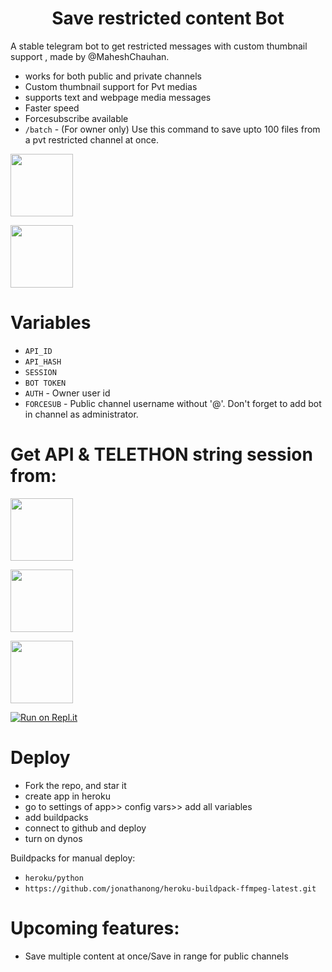 <h1 align="center">
  <b>Save restricted content Bot</b>
</h1> 

A stable telegram bot to get restricted messages with custom thumbnail support , made by @MaheshChauhan. 

- works for both public and private channels
- Custom thumbnail support for Pvt medias
- supports text and webpage media messages
- Faster speed
- Forcesubscribe available 
- `/batch` - (For owner only) Use this command to save upto 100 files from a pvt restricted channel at once.

<p><a href="https://t.me/MaheshChauhan"> <img src="https://img.shields.io/badge/Telegram-white?style=for-the-badge&logo=telegram&logoColor=blue" width="100""/></a></p>

<p><a href="https://t.me/TeamDrone"> <img src="https://img.shields.io/badge/Support-white?style=for-the-badge&logo=telegram&logoColor=blue" width="100""/></a></p>

# Variables

- `API_ID`
- `API_HASH`
- `SESSION`
- `BOT TOKEN` 
- `AUTH` - Owner user id
- `FORCESUB` - Public channel username without '@'. Don't forget to add bot in channel as administrator. 

# Get API & TELETHON string session from:

<p><a href="https://t.me/USETGSBOT"> <img src="https://img.shields.io/badge/API scrap Bot-grey?style=for-the-badge&logo=telegram&logoColor=blue" width="100""/></a></p>

<p><a href="https://my.telegram.org/auth"> <img src="https://img.shields.io/badge/Telegram Org-grey?style=for-the-badge&logo=telegram&logoColor=blue" width="100""/></a></p>

<p><a href="https://t.me/SessionStringGeneratorZBot"> <img src="https://img.shields.io/badge/Session Bot-grey?style=for-the-badge&logo=web&logoColor=black" width="100""/></a></p>

[![Run on Repl.it](https://replit.com/badge/github/vasusen-code/saverestrictedcontentbot)](https://replit.com/@SpEcHiDe/GenerateStringSession)

# Deploy
  
- Fork the repo, and star it
- create app in heroku
- go to settings of app>> config vars>> add all variables
- add buildpacks
- connect to github and deploy
- turn on dynos
  
Buildpacks for manual deploy:

- `heroku/python`
- `https://github.com/jonathanong/heroku-buildpack-ffmpeg-latest.git`

# Upcoming features:

- Save multiple content at once/Save in range for public channels
